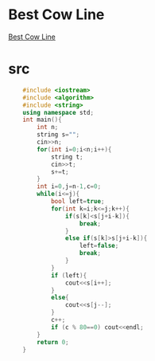 # Best Cow Line

[Best Cow Line](https://vjudge.net/problem/POJ-3617)



# src
```c++
	#include <iostream>
	#include <algorithm>
	#include <string>
	using namespace std;
	int main(){
		int n;
		string s="";
		cin>>n;
		for(int i=0;i<n;i++){
			string t;
			cin>>t;
			s+=t;
		}
		int i=0,j=n-1,c=0;
		while(i<=j){
			bool left=true;
			for(int k=i;k<=j;k++){
				if(s[k]<s[j+i-k]){
					break;	
				}
				else if(s[k]>s[j+i-k]){
					left=false;
					break;
				}
			}
			if (left){
				cout<<s[i++];
			}
			else{
				cout<<s[j--];
			}
			c++;
			if (c % 80==0) cout<<endl;
		}	
		return 0;
	}
```
